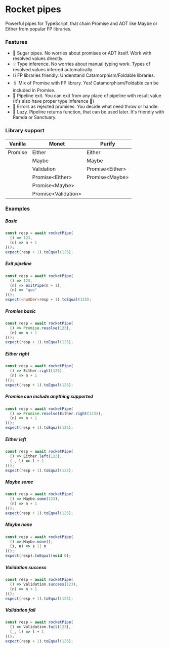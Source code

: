 # Rocket pipes

Powerful pipes for TypeScript, that chain Promise and ADT like Maybe or Either from popular FP libraries.

### Features

* 🍬 Sugar pipes. No worries about promises or ADT itself. Work with resolved values directly.
* 💡 Type inference. No worries about manual typing work. Types of resolved values inferred automatically.
* ⛓️ FP libraries friendly. Understand Catamorphism/Foldable libraries.
* 🖇️ Mix of Promise with FP library. Yes! Catamorphism/Foldable can be included in Promise.
* 🚪 Pipeline exit. You can exit from any place of pipeline with result value (it's also have proper type inference 🤘)
* 🏓 Errors as rejected promises. You decide what need throw or handle.
* 🦥 Lazy. Pipeline returns function, that can be used later. It's friendly with Ramda or Sanctuary.

### Library support

<!-- EitherAsync -->

| Vanilla | Monet                 | Purify            |
|---------|-----------------------|-------------------|
| Promise | Either                | Either            |
|         | Maybe                 | Maybe             |
|         | Validation            | Promise\<Either\> |
|         | Promise\<Either\>     | Promise\<Maybe\>  |
|         | Promise\<Maybe\>      |                   |
|         | Promise\<Validation\> |                   |

### Examples

##### Basic

```ts
const resp = await rocketPipe(
  () => 123,
  (n) => n + 1
)();
expect(resp + 1).toEqual(125);
```

##### Exit pipeline

```ts
const resp = await rocketPipe(
  () => 123,
  (n) => exitPipe(n + 1),
  (n) => "qwe"
)();
expect(<number>resp + 1).toEqual(125);
```

##### Promise basic

```ts
const resp = await rocketPipe(
  () => Promise.resolve(123),
  (n) => n + 1
)();
expect(resp + 1).toEqual(125);
```

##### Either right

```ts
const resp = await rocketPipe(
  () => Either.right(123),
  (n) => n + 1
)();
expect(resp + 1).toEqual(125);
```

##### Promise can include anything supported

```ts
const resp = await rocketPipe(
  () => Promise.resolve(Either.right(123)),
  (n) => n + 1
)();
expect(resp + 1).toEqual(125);
```

##### Either left

```ts
const resp = await rocketPipe(
  () => Either.left(123),
  (_, l) => l + 1
)();
expect(resp + 1).toEqual(125);
```

##### Maybe some

```ts
const resp = await rocketPipe(
  () => Maybe.some(123),
  (n) => n + 1
)();
expect(resp + 1).toEqual(125);
```

##### Maybe none

```ts
const resp = await rocketPipe(
  () => Maybe.none(),
  (s, n) => s || n
)();
expect(resp).toEqual(void 0);
```

##### Validation success

```ts
const resp = await rocketPipe(
  () => Validation.success(123),
  (n) => n + 1
)();
expect(resp + 1).toEqual(125);
```

##### Validation fail

```ts
const resp = await rocketPipe(
  () => Validation.fail(123),
  (_, l) => l + 1
)();
expect(resp + 1).toEqual(125);
```
